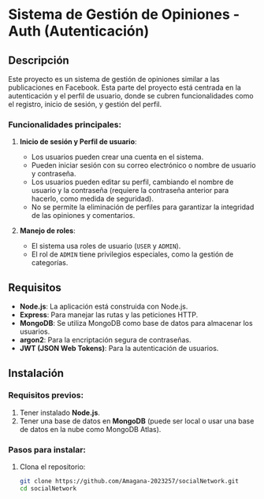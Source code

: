 # Sistema de Gestión de Opiniones - Auth (Autenticación)

## Descripción

Este proyecto es un sistema de gestión de opiniones similar a las publicaciones en Facebook. Esta parte del proyecto está centrada en la autenticación y el perfil de usuario, donde se cubren funcionalidades como el registro, inicio de sesión, y gestión del perfil.

### Funcionalidades principales:
1. **Inicio de sesión y Perfil de usuario**:
   - Los usuarios pueden crear una cuenta en el sistema.
   - Pueden iniciar sesión con su correo electrónico o nombre de usuario y contraseña.
   - Los usuarios pueden editar su perfil, cambiando el nombre de usuario y la contraseña (requiere la contraseña anterior para hacerlo, como medida de seguridad).
   - No se permite la eliminación de perfiles para garantizar la integridad de las opiniones y comentarios.

2. **Manejo de roles**:
   - El sistema usa roles de usuario (`USER` y `ADMIN`).
   - El rol de `ADMIN` tiene privilegios especiales, como la gestión de categorías.

## Requisitos

- **Node.js**: La aplicación está construida con Node.js.
- **Express**: Para manejar las rutas y las peticiones HTTP.
- **MongoDB**: Se utiliza MongoDB como base de datos para almacenar los usuarios.
- **argon2**: Para la encriptación segura de contraseñas.
- **JWT (JSON Web Tokens)**: Para la autenticación de usuarios.
  
## Instalación

### Requisitos previos:
1. Tener instalado **Node.js**.
2. Tener una base de datos en **MongoDB** (puede ser local o usar una base de datos en la nube como MongoDB Atlas).

### Pasos para instalar:

1. Clona el repositorio:
   ```bash
   git clone https://github.com/Amagana-2023257/socialNetwork.git
   cd socialNetwork
